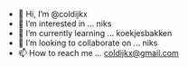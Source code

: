 - 👋 Hi, I’m @coldijkx
- 👀 I’m interested in ...
niks
- 🌱 I’m currently learning ...
koekjesbakken
- 💞️ I’m looking to collaborate on ...
niks
- 📫 How to reach me ...
coldijkx@gmail.com

